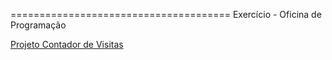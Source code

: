 ======================================
Exercício - Oficina de Programação

[Projeto Contador de Visitas](https://github.com/everaldo/oficina_programacao/blob/master/notas_de_aula/aula_07_maio.md#projeto-contador-de-visitas)



